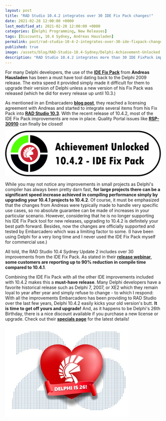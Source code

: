 ```yaml
---
layout: post
title: "RAD Studio 10.4.2 integrates over 30 IDE Fix Pack changes!"
date: 2021-02-28 12:00:00 +0000
last_modified_at: 2021-02-28 12:00:00 +0000
categories: [Delphi Programming, New Releases]
tags: [Discounts, 10.4 Sydney, Andreas Hausladen]
permalink: post/rad-studio-10-4-2-integrates-over-30-ide-fixpack-changes
published: true
image: /assets/blog/RAD-Studio-10.4-Sydney/Delphi-Achievement-Unlocked.png
description: "RAD Studio 10.4.2 integrates more than 30 IDE FixPack improvements  allowing for major gains in compiing speed for large projects."
---
```

For many Delphi developers, the use of the [**IDE Fix Pack**](https://www.idefixpack.de/blog/ide-tools/ide-fix-pack/) from **Andreas Hausladen** has been a must have tool dating back to the Delphi 2009 release. The extra speed it provided simply made it difficult for them to upgrade their version of Delphi unless a new version of his Fix Pack was released (which he did for every release up until 10.3.)

As mentioned in an Embarcadero [**blog post**](https://blogs.embarcadero.com/august-2018-roadmap-commentary-from-product-management/), they reached a licensing agreement with Andreas and started to integrate several items from his Fix Pack into [**RAD Studio 10.3**](https://blogs.embarcadero.com/performance-and-quality-in-the-rad-studio-10-3-ide/). With the recent release of 10.4.2, most of the IDE Fix Pack improvements are now in place. Quality Portal issues like [**RSP-30910**](https://quality.embarcadero.com/browse/RSP-30910) can finally be closed!

![IDEFix Pack now in Delphi 10.4.2](/assets/blog/RAD-Studio-10.4-Sydney/Delphi-10.4.2-Achievement-Unlocked-IDEFixPack.png)

While you may not notice any improvements in small projects as Delphi's compiler has always been pretty darn fast, **for large projects there can be a significant speed increase achieved in compiling performance simply by upgrading your 10.4.1 projects to 10.4.2**. Of course, it must be emphasized that the changes from Andreas were typically made to handle very specific use cases, so no absolute guarantee can be made of increases in your particular scenario. However, considering that he is no longer supporting his IDE Fix Pack tool for new releases, upgrading to 10.4.2 is definitely your best path forward. Besides, now the changes are officially supported and tested by Embarcadero which was a limiting factor to some. (I have been using Delphi for a very long time and I never used the IDE Fix Pack myself for commercial use.)

All told, the RAD Studio 10.4 Sydney Update 2 includes over 30 improvements from the IDE Fix Pack. As stated in their [**release webinar**](https://www.youtube.com/watch?v=AZ4ba9Tf3qE), **some customers are reporting up to 90% reduction in compile time compared to 10.4.1**.

Combining the IDE Fix Pack with all the other IDE improvements included with 10.4.2 makes this a **must-have release**. Many Delphi developers have a favorite historical release such as Delphi 7, 2007, or XE2 which they remain loyal to year after year and simply refuse to change - to which I respond: With all the improvements Embarcadero has been providing to RAD Studio over the last few years, Delphi 10.4.2 easily kicks your old version's butt. **It is time to get off yours and upgrade!** And, as it happens to be Delphi's 26th Birthday, there is a nice discount available if you purchase a new license or upgrade. Check out their [**specials page**](https://www.embarcadero.com/radoffer) for the latest details!

![Delphi 26th birthday](/assets/blog/Delphi-Programming/Delphi-Is-26-years-old.jpg)